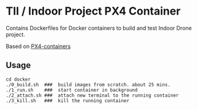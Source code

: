 # TII / Indoor Project PX4 Container

Contains Dockerfiles for Docker containers to build and test Indoor Drone project.

Based on [PX4-containers](https://github.com/PX4/PX4-containers)

## Usage

```
cd docker
./0_build.sh  ###  build images from scratch. about 25 mins.
./1_run.sh    ###  start container in background
./2_attach.sh ###  attach new terminal to the running container
./3_kill.sh   ###  kill the running container
```
